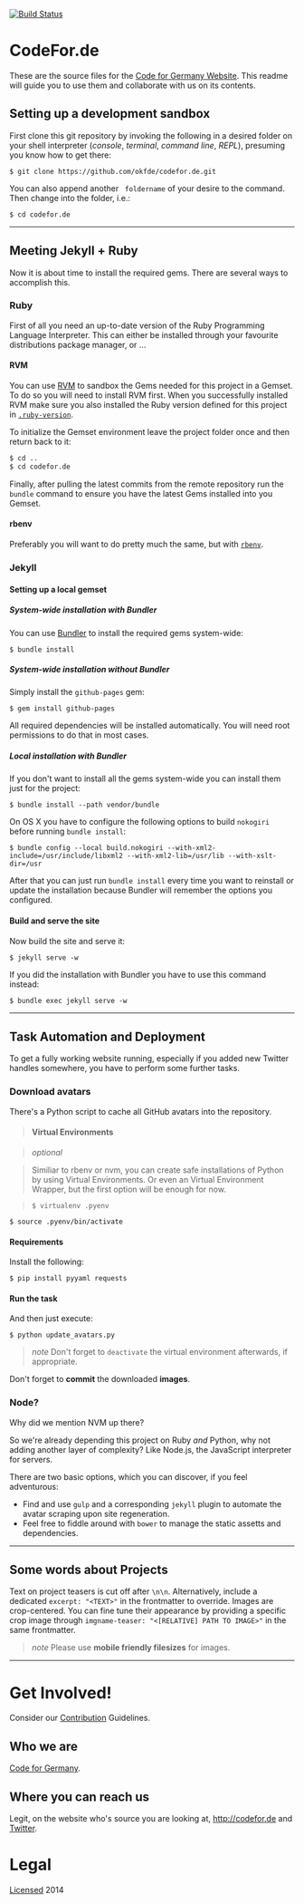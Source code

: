 [![Build Status](https://travis-ci.org/okfde/codefor.de.svg?branch=gh-pages)](https://travis-ci.org/okfde/codefor.de)

# CodeFor.de

These are the source files for the [Code for Germany Website](http://codefor.de).
This readme will guide you to use them and collaborate with us on its contents.

<!-- [TOC] TODO: Jekyll TOC Plugin -->

## Setting up a development sandbox

First clone this git repository by invoking the following in a desired folder
on your shell interpreter (*console*, *terminal*, *command line*, *REPL*),
 presuming you know how to get there:


    $ git clone https://github.com/okfde/codefor.de.git

You can also append another ` foldername` of your desire to the command.
Then change into the folder, i.e.:

    $ cd codefor.de


---

## Meeting Jekyll + Ruby

Now it is about time to install the required gems.
There are several ways to accomplish this.

### Ruby

First of all you need an up-to-date version of the Ruby Programming Language
Interpreter. This can either be installed through your favourite distributions
package manager, or ...

#### RVM

You can use [RVM](http://rvm.io) to sandbox the Gems needed for this project
in a Gemset. To do so you will need to install RVM first. When you successfully
installed RVM make sure you also installed the Ruby version defined for this
project in [`.ruby-version`](.ruby-version).

To initialize the Gemset environment leave the project folder once and then
return back to it:

```bash
$ cd ..
$ cd codefor.de
```

Finally, after pulling the latest commits from the remote repository run the
`bundle` command to ensure you have the latest Gems installed into you Gemset.

#### rbenv

Preferably you will want to do pretty much the same, but with [`rbenv`](http://rbenv.org/).


### Jekyll

#### Setting up a local gemset

##### System-wide installation with Bundler

You can use [Bundler](http://bundler.io/) to install the required gems system-wide:

    $ bundle install

##### System-wide installation without Bundler

Simply install the `github-pages` gem:

    $ gem install github-pages

All required dependencies will be installed automatically. You will need root permissions to do that in most cases.

##### Local installation with Bundler

If you don't want to install all the gems system-wide you can install them just for the project:

    $ bundle install --path vendor/bundle

On OS X you have to configure the following options to build `nokogiri` before running `bundle install`:

    $ bundle config --local build.nokogiri --with-xml2-include=/usr/include/libxml2 --with-xml2-lib=/usr/lib --with-xslt-dir=/usr

After that you can just run `bundle install` every time you want to reinstall or update the installation because Bundler will remember the options you configured.

#### Build and serve the site

Now build the site and serve it:

    $ jekyll serve -w

If you did the installation with Bundler you have to use this command instead:

    $ bundle exec jekyll serve -w

---


## Task Automation and Deployment

To get a fully working website running, especially if you added new Twitter handles somewhere, you have to perform some further tasks.

### Download avatars

There's a Python script to cache all GitHub avatars into the repository.

> #### Virtual Environments

> *optional*

> Similiar to rbenv or nvm, you can create safe installations of Python by using
Virtual Environments. Or even an Virtual Environment Wrapper, but the first
option will be enough for now.

>     $ virtualenv .pyenv
    $ source .pyenv/bin/activate

#### Requirements

Install the following:

    $ pip install pyyaml requests

#### Run the task

And then just execute:

    $ python update_avatars.py

<!-- ``$ ./update_avatars.py` -->

> *note* Don't forget to `deactivate` the virtual environment afterwards, if appropriate.

Don't forget to **commit** the downloaded **images**.

### Node?

Why did we mention NVM up there?

So we're already depending this project on Ruby *and* Python, why not adding
another layer of complexity? Like Node.js, the JavaScript interpreter for servers.

<!-- Does anyone remember Seamonkey/libmozjs as still used in CouchDB? -->

There are two basic options, which you can discover, if you feel adventurous:

* Find and use `gulp` and a corresponding `jekyll` plugin to automate the avatar
scraping upon site regeneration.
* Feel free to fiddle around with `bower` to manage the static assetts and
dependencies.

---

## Some words about Projects

Text on project teasers is cut off after `\n\n`. Alternatively, include a dedicated `excerpt: "<TEXT>"`
in the frontmatter to override.
Images are crop-centered. You can fine tune their appearance by providing a specific crop image
through `imgname-teaser: "<[RELATIVE] PATH TO IMAGE>"` in the same frontmatter.

> *note* Please use **mobile friendly filesizes** for images.

<!-- Another two reasons for Task Automation -->

---

# Get Involved!

Consider our [Contribution](CONTRIBUTING.md) Guidelines.

## Who we are

[Code for Germany](http://codefor.de/ueber).

## Where you can reach us

Legit, on the website who's source you are looking at, http://codefor.de and [Twitter](https://twitter.com/codeforde).

# Legal

[Licensed](LICENSE.md) 2014
